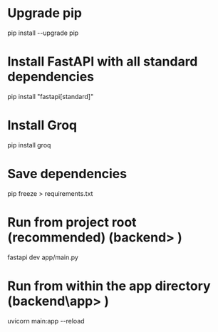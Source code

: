 # Upgrade pip
pip install --upgrade pip

# Install FastAPI with all standard dependencies
pip install "fastapi[standard]"

# Install Groq
pip install groq

# Save dependencies
pip freeze > requirements.txt


# Run from project root (recommended) (backend> )
fastapi dev app/main.py

# Run from within the app directory (backend\app> )
uvicorn main:app --reload